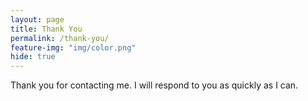 ```yaml
---
layout: page
title: Thank You
permalink: /thank-you/
feature-img: "img/color.png"
hide: true
---
```


Thank you for contacting me. I will respond to you as quickly as I can.

